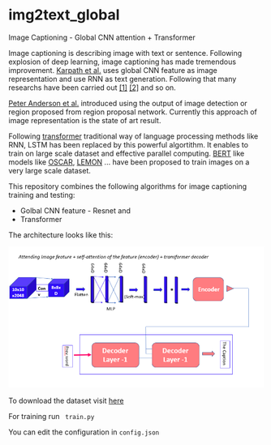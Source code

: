 # img2text_global
Image Captioning - Global CNN attention + Transformer

Image captioning is describing image with text or sentence. Following explosion of deep learning, image captioning has made tremendous improvement. 
[Karpath et al.](https://arxiv.org/abs/1412.2306) uses global CNN feature as image representation and use RNN as text generation. Following that many researchs
have been carried out [[1]](https://arxiv.org/abs/1411.4555) [[2]](https://arxiv.org/abs/1502.03044) and so on.

[Peter Anderson et al.](https://arxiv.org/abs/1707.07998) introduced using the output of image detection or region proposed from region proposal network. 
Currently this approach of image representation is the state of art result. 

Following [transformer](https://arxiv.org/abs/1706.03762) traditional way of language processing methods like RNN, LSTM has been replaced by this powerful 
algortithm.  It enables to train on large scale dataset and effective parallel computing. [BERT](https://arxiv.org/abs/1810.04805) like models like 
[OSCAR](https://arxiv.org/abs/2004.06165), [LEMON](https://arxiv.org/abs/2111.12233) ... have been proposed to train images on a very large scale 
dataset. 

This repository combines the following algorithms for image captioning training and testing: 
* Golbal CNN feature - Resnet and
* Transformer

The architecture looks like this:

![Model](model/model-5.png)

To download the dataset visit [here](https://cocodataset.org/#download)

For training run  ``` train.py```

You can edit the configuration in ```config.json```
